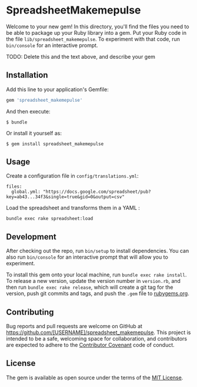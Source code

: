 # SpreadsheetMakemepulse

Welcome to your new gem! In this directory, you'll find the files you need to be able to package up your Ruby library into a gem. Put your Ruby code in the file `lib/spreadsheet_makemepulse`. To experiment with that code, run `bin/console` for an interactive prompt.

TODO: Delete this and the text above, and describe your gem

## Installation

Add this line to your application's Gemfile:

```ruby
gem 'spreadsheet_makemepulse'
```

And then execute:

    $ bundle

Or install it yourself as:

    $ gem install spreadsheet_makemepulse

## Usage

Create a configuration file in `config/translations.yml`:

    files:
      global.yml: "https://docs.google.com/spreadsheet/pub?key=ab43...34f3&single=true&gid=0&output=csv"


Load the spreadsheet and transforms them in a YAML : 

    bundle exec rake spreadsheet:load
    

## Development

After checking out the repo, run `bin/setup` to install dependencies. You can also run `bin/console` for an interactive prompt that will allow you to experiment.

To install this gem onto your local machine, run `bundle exec rake install`. To release a new version, update the version number in `version.rb`, and then run `bundle exec rake release`, which will create a git tag for the version, push git commits and tags, and push the `.gem` file to [rubygems.org](https://rubygems.org).

## Contributing

Bug reports and pull requests are welcome on GitHub at https://github.com/[USERNAME]/spreadsheet_makemepulse. This project is intended to be a safe, welcoming space for collaboration, and contributors are expected to adhere to the [Contributor Covenant](http://contributor-covenant.org) code of conduct.


## License

The gem is available as open source under the terms of the [MIT License](http://opensource.org/licenses/MIT).

